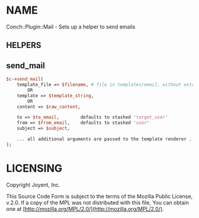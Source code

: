 # NAME

Conch::Plugin::Mail - Sets up a helper to send emails

## HELPERS

## send\_mail

```perl
$c->send_mail(
    template_file => $filename, # file in templates/email, without extension
        OR
    template => $template_string,
        OR
    content => $raw_content,

    to => $to_email,        defaults to stashed 'target_user'
    from => $from_email,    defaults to stashed 'user'
    subject => $subject,

    ... all additional arguments are passed to the template renderer ...
);
```

# LICENSING

Copyright Joyent, Inc.

This Source Code Form is subject to the terms of the Mozilla Public License,
v.2.0. If a copy of the MPL was not distributed with this file, You can obtain
one at [http://mozilla.org/MPL/2.0/](http://mozilla.org/MPL/2.0/).
